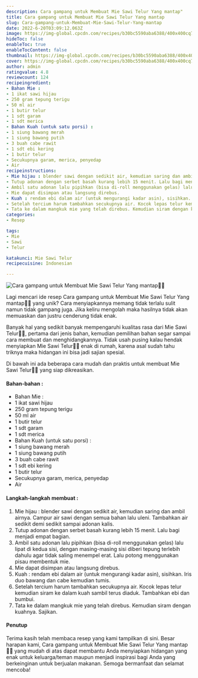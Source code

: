 ```yaml
---
description: Cara gampang untuk Membuat Mie Sawi Telur Yang mantap"
title: Cara gampang untuk Membuat Mie Sawi Telur Yang mantap
slug: Cara-gampang-untuk-Membuat-Mie-Sawi-Telur-Yang-mantap
date: 2022-6-20T03:09:12.063Z
image: https://img-global.cpcdn.com/recipes/b30bc5590aba6388/400x400cq70/photo.jpg
hideToc: false
enableToc: true
enableTocContent: false
thumbnail: https://img-global.cpcdn.com/recipes/b30bc5590aba6388/400x400cq70/photo.jpg
cover: https://img-global.cpcdn.com/recipes/b30bc5590aba6388/400x400cq70/photo.jpg
author: admin
ratingvalue: 4.8
reviewcount: 124
recipeingredient:
- Bahan Mie :
- 1 ikat sawi hijau
- 250 gram tepung terigu
- 50 ml air
- 1 butir telur
- 1 sdt garam
- 1 sdt merica
- Bahan Kuah (untuk satu porsi) :
- 1 siung bawang merah
- 1 siung bawang putih
- 3 buah cabe rawit
- 1 sdt ebi kering
- 1 butir telur
- Secukupnya garam, merica, penyedap
- Air
recipeinstructions:
- Mie hijau : blender sawi dengan sedikit air, kemudian saring dan ambil airnya. Campur air sawi dengan semua bahan lalu uleni. Tambahkan air sedikit demi sedikit sampai adonan kalis.
- Tutup adonan dengan serbet basah kurang lebih 15 menit. Lalu bagi menjadi empat bagian.
- Ambil satu adonan lalu pipihkan (bisa di-roll menggunakan gelas) lalu lipat di kedua sisi, dengan masing-masing sisi diberi tepung terlebih dahulu agar tidak saling menempel erat. Lalu potong menggunakan pisau membentuk mie.
- Mie dapat disimpan atau langsung direbus.
- Kuah : rendam ebi dalam air (untuk mengurangi kadar asin), sisihkan. Iris duo bawang dan cabe kemudian tumis.
- Setelah tercium harum tambahkan secukupnya air. Kocok lepas telur kemudian siram ke dalam kuah sambil terus diaduk. Tambahkan ebi dan bumbui.
- Tata ke dalam mangkuk mie yang telah direbus. Kemudian siram dengan kuahnya. Sajikan.
categories:
- Resep

tags:
- Mie
- Sawi
- Telur

katakunci: Mie Sawi Telur
recipecuisine: Indonesian

---
```


![Cara gampang untuk Membuat Mie Sawi Telur Yang mantap👩‍🍳](https://img-global.cpcdn.com/recipes/b30bc5590aba6388/400x400cq70/photo.jpg)

Lagi mencari ide resep Cara gampang untuk Membuat Mie Sawi Telur Yang mantap👩‍🍳 yang unik? Cara menyiapkannya memang tidak terlalu sulit namun tidak gampang juga. Jika keliru mengolah maka hasilnya tidak akan memuaskan dan justru cenderung tidak enak.

Banyak hal yang sedikit banyak mempengaruhi kualitas rasa dari Mie Sawi Telur👩‍🍳, pertama dari jenis bahan, kemudian pemilihan bahan segar sampai cara membuat dan menghidangkannya. Tidak usah pusing kalau hendak menyiapkan Mie Sawi Telur👩‍🍳 enak di rumah, karena asal sudah tahu triknya maka hidangan ini bisa jadi sajian spesial.

Di bawah ini ada beberapa cara mudah dan praktis untuk membuat Mie Sawi Telur👩‍🍳 yang siap dikreasikan.

<!--inarticleads1-->

#### Bahan-bahan :

- Bahan Mie :
- 1 ikat sawi hijau
- 250 gram tepung terigu
- 50 ml air
- 1 butir telur
- 1 sdt garam
- 1 sdt merica
- Bahan Kuah (untuk satu porsi) :
- 1 siung bawang merah
- 1 siung bawang putih
- 3 buah cabe rawit
- 1 sdt ebi kering
- 1 butir telur
- Secukupnya garam, merica, penyedap
- Air

<!--inarticleads2-->

#### Langkah-langkah membuat :

1. Mie hijau : blender sawi dengan sedikit air, kemudian saring dan ambil airnya. Campur air sawi dengan semua bahan lalu uleni. Tambahkan air sedikit demi sedikit sampai adonan kalis.
1. Tutup adonan dengan serbet basah kurang lebih 15 menit. Lalu bagi menjadi empat bagian.
1. Ambil satu adonan lalu pipihkan (bisa di-roll menggunakan gelas) lalu lipat di kedua sisi, dengan masing-masing sisi diberi tepung terlebih dahulu agar tidak saling menempel erat. Lalu potong menggunakan pisau membentuk mie.
1. Mie dapat disimpan atau langsung direbus.
1. Kuah : rendam ebi dalam air (untuk mengurangi kadar asin), sisihkan. Iris duo bawang dan cabe kemudian tumis.
1. Setelah tercium harum tambahkan secukupnya air. Kocok lepas telur kemudian siram ke dalam kuah sambil terus diaduk. Tambahkan ebi dan bumbui.
1. Tata ke dalam mangkuk mie yang telah direbus. Kemudian siram dengan kuahnya. Sajikan.

#### Penutup

Terima kasih telah membaca resep yang kami tampilkan di sini. Besar harapan kami, Cara gampang untuk Membuat Mie Sawi Telur Yang mantap👩‍🍳 yang mudah di atas dapat membantu Anda menyiapkan hidangan yang enak untuk keluarga/teman maupun menjadi inspirasi bagi Anda yang berkeinginan untuk berjualan makanan. Semoga bermanfaat dan selamat mencoba!